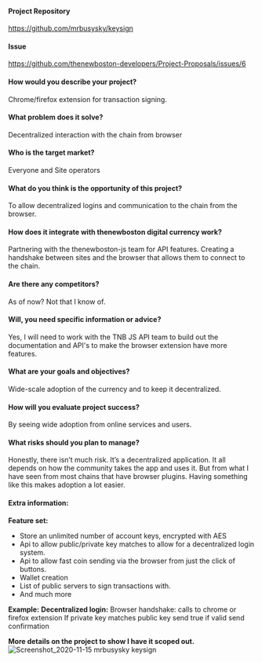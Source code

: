 #### Project Repository
https://github.com/mrbusysky/keysign

#### Issue 
https://github.com/thenewboston-developers/Project-Proposals/issues/6



#### How would you describe your project?
Chrome/firefox extension for transaction signing.

#### What problem does it solve?
Decentralized interaction with the chain from browser

#### Who is the target market?
Everyone and Site operators

#### What do you think is the opportunity of this project?
To allow decentralized logins and communication to the chain from the browser.

#### How does it integrate with thenewboston digital currency work?
Partnering with the thenewboston-js team for API features. Creating a handshake between sites and the browser that allows them to connect to the chain.

#### Are there any competitors?
As of now? Not that I know of.

#### Will, you need specific information or advice?
Yes, I will need to work with the TNB JS API team to build out the documentation and API's to make the browser extension have more features.

#### What are your goals and objectives?
Wide-scale adoption of the currency and to keep it decentralized.

#### How will you evaluate project success?
By seeing wide adoption from online services and users.

#### What risks should you plan to manage?
Honestly, there isn’t much risk. It’s a decentralized application. It all depends on how the community takes the app and uses it. But from what I have seen from most chains that have browser plugins. Having something like this makes adoption a lot easier.

#### Extra information:

**Feature set:**
- Store an unlimited number of account keys, encrypted with AES
- Api to allow public/private key matches to allow for a decentralized login system.
- Api to allow fast coin sending via the browser from just the click of buttons.
- Wallet creation
- List of public servers to sign transactions with.
- And much more

**Example:**
**Decentralized login:**
Browser handshake: calls to chrome or firefox extension 
If private key matches public key send true if valid send confirmation



**More details on the project to show I have it scoped out.**
![Screenshot_2020-11-15 mrbusysky keysign](https://user-images.githubusercontent.com/58412572/99715223-67fdaa00-2a5b-11eb-925e-e9317f86c544.png)

